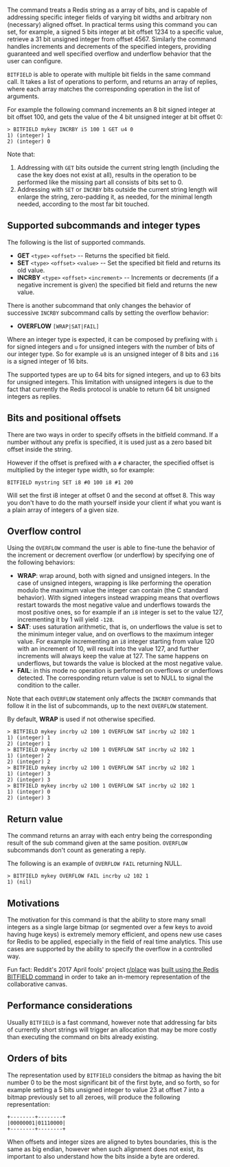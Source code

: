 The command treats a Redis string as a array of bits, and is capable of addressing specific integer fields of varying bit widths and arbitrary non (necessary) aligned offset. In practical terms using this command you can set, for example, a signed 5 bits integer at bit offset 1234 to a specific value, retrieve a 31 bit unsigned integer from offset 4567. Similarly the command handles increments and decrements of the specified integers, providing guaranteed and well specified overflow and underflow behavior that the user can configure.

`BITFIELD` is able to operate with multiple bit fields in the same command call. It takes a list of operations to perform, and returns an array of replies, where each array matches the corresponding operation in the list of arguments.

For example the following command increments an 8 bit signed integer at bit offset 100, and gets the value of the 4 bit unsigned integer at bit offset 0:

    > BITFIELD mykey INCRBY i5 100 1 GET u4 0
    1) (integer) 1
    2) (integer) 0

Note that:

1. Addressing with `GET` bits outside the current string length (including the case the key does not exist at all), results in the operation to be performed like the missing part all consists of bits set to 0.
2. Addressing with `SET` or `INCRBY` bits outside the current string length will enlarge the string, zero-padding it, as needed, for the minimal length needed, according to the most far bit touched.

## Supported subcommands and integer types

The following is the list of supported commands.

* **GET** `<type>` `<offset>` -- Returns the specified bit field.
* **SET** `<type>` `<offset>` `<value>` -- Set the specified bit field and returns its old value.
* **INCRBY** `<type>` `<offset>` `<increment>` -- Increments or decrements (if a negative increment is given) the specified bit field and returns the new value.

There is another subcommand that only changes the behavior of successive
`INCRBY` subcommand calls by setting the overflow behavior:

* **OVERFLOW** `[WRAP|SAT|FAIL]`

Where an integer type is expected, it can be composed by prefixing with `i` for signed integers and `u` for unsigned integers with the number of bits of our integer type. So for example `u8` is an unsigned integer of 8 bits and `i16` is a
signed integer of 16 bits.

The supported types are up to 64 bits for signed integers, and up to 63 bits for
unsigned integers. This limitation with unsigned integers is due to the fact
that currently the Redis protocol is unable to return 64 bit unsigned integers
as replies.

## Bits and positional offsets

There are two ways in order to specify offsets in the bitfield command.
If a number without any prefix is specified, it is used just as a zero based
bit offset inside the string.

However if the offset is prefixed with a `#` character, the specified offset
is multiplied by the integer type width, so for example:

    BITFIELD mystring SET i8 #0 100 i8 #1 200

Will set the first i8 integer at offset 0 and the second at offset 8.
This way you don't have to do the math yourself inside your client if what
you want is a plain array of integers of a given size.

## Overflow control

Using the `OVERFLOW` command the user is able to fine-tune the behavior of
the increment or decrement overflow (or underflow) by specifying one of
the following behaviors:

* **WRAP**: wrap around, both with signed and unsigned integers. In the case of unsigned integers, wrapping is like performing the operation modulo the maximum value the integer can contain (the C standard behavior). With signed integers instead wrapping means that overflows restart towards the most negative value and underflows towards the most positive ones, so for example if an `i8` integer is set to the value 127, incrementing it by 1 will yield `-128`.
* **SAT**: uses saturation arithmetic, that is, on underflows the value is set to the minimum integer value, and on overflows to the maximum integer value. For example incrementing an `i8` integer starting from value 120 with an increment of 10, will result into the value 127, and further increments will always keep the value at 127. The same happens on underflows, but towards the value is blocked at the most negative value.
* **FAIL**: in this mode no operation is performed on overflows or underflows detected. The corresponding return value is set to NULL to signal the condition to the caller.

Note that each `OVERFLOW` statement only affects the `INCRBY` commands
that follow it in the list of subcommands, up to the next `OVERFLOW`
statement.

By default, **WRAP** is used if not otherwise specified.

    > BITFIELD mykey incrby u2 100 1 OVERFLOW SAT incrby u2 102 1
    1) (integer) 1
    2) (integer) 1
    > BITFIELD mykey incrby u2 100 1 OVERFLOW SAT incrby u2 102 1
    1) (integer) 2
    2) (integer) 2
    > BITFIELD mykey incrby u2 100 1 OVERFLOW SAT incrby u2 102 1
    1) (integer) 3
    2) (integer) 3
    > BITFIELD mykey incrby u2 100 1 OVERFLOW SAT incrby u2 102 1
    1) (integer) 0
    2) (integer) 3

## Return value

The command returns an array with each entry being the corresponding result of
the sub command given at the same position. `OVERFLOW` subcommands don't count
as generating a reply.

The following is an example of `OVERFLOW FAIL` returning NULL.

    > BITFIELD mykey OVERFLOW FAIL incrby u2 102 1
    1) (nil)

## Motivations

The motivation for this command is that the ability to store many small integers
as a single large bitmap (or segmented over a few keys to avoid having huge keys) is extremely memory efficient, and opens new use cases for Redis to be applied, especially in the field of real time analytics. This use cases are supported by the ability to specify the overflow in a controlled way.

Fun fact: Reddit's 2017 April fools' project [r/place](https://reddit.com/r/place) was [built using the Redis BITFIELD command](https://redditblog.com/2017/04/13/how-we-built-rplace/) in order to take an in-memory representation of the collaborative canvas.

## Performance considerations

Usually `BITFIELD` is a fast command, however note that addressing far bits of currently short strings will trigger an allocation that may be more costly than executing the command on bits already existing.

## Orders of bits

The representation used by `BITFIELD` considers the bitmap as having the
bit number 0 to be the most significant bit of the first byte, and so forth, so
for example setting a 5 bits unsigned integer to value 23 at offset 7 into a
bitmap previously set to all zeroes, will produce the following representation:

    +--------+--------+
    |00000001|01110000|
    +--------+--------+

When offsets and integer sizes are aligned to bytes boundaries, this is the
same as big endian, however when such alignment does not exist, its important
to also understand how the bits inside a byte are ordered.
